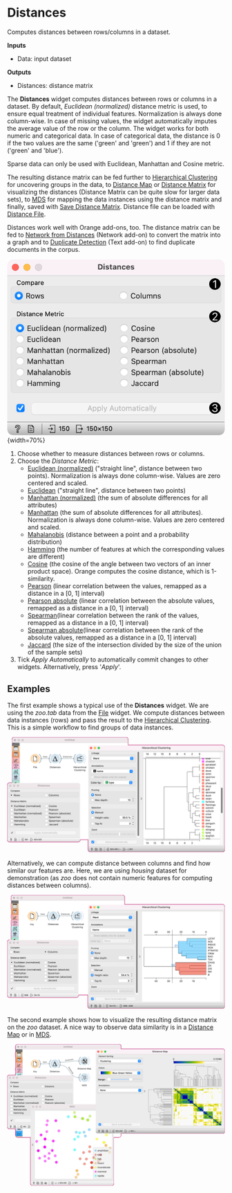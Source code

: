 Distances
=========

Computes distances between rows/columns in a dataset.

**Inputs**

- Data: input dataset

**Outputs**

- Distances: distance matrix

The **Distances** widget computes distances between rows or columns in a dataset. By default, *Euclidean (normalized)* distance metric is used, to ensure equal treatment of individual features. Normalization is always done column-wise. In case of missing values, the widget automatically imputes the average value of the row or the column. The widget works for both numeric and categorical data. In case of categorical data, the distance is 0 if the two values are the same ('green' and 'green') and 1 if they are not ('green' and 'blue').

Sparse data can only be used with Euclidean, Manhattan and Cosine metric.

The resulting distance matrix can be fed further to [Hierarchical Clustering](hierarchicalclustering.md) for uncovering groups in the data, to [Distance Map](distancemap.md) or [Distance Matrix](distancematrix.md) for visualizing the distances (Distance Matrix can be quite slow for larger data sets), to [MDS](mds.md) for mapping the data instances using the distance matrix and finally, saved with [Save Distance Matrix](savedistancematrix.md). Distance file can be loaded with [Distance File](distancefile.md).

Distances work well with Orange add-ons, too. The distance matrix can be fed to [Network from Distances](https://orangedatamining.com/widget-catalog/networks/networkfromdistances/) (Network add-on) to convert the matrix into a graph and to [Duplicate Detection](https://orangedatamining.com/widget-catalog/text-mining/duplicatedetection/) (Text add-on) to find duplicate documents in the corpus.

![](images/Distances-stamped.png){width=70%}

1. Choose whether to measure distances between rows or columns.
2. Choose the *Distance Metric*:
   - [Euclidean (normalized)](https://en.wikipedia.org/wiki/Euclidean_distance) ("straight line", distance between two points). Normalization is always done column-wise. Values are zero centered and scaled.
   - [Euclidean](https://en.wikipedia.org/wiki/Euclidean_distance) ("straight line", distance between two points)
   - [Manhattan (normalized)](https://en.wiktionary.org/wiki/Manhattan_distance) (the sum of absolute differences for all attributes)
   - [Manhattan](https://en.wiktionary.org/wiki/Manhattan_distance) (the sum of absolute differences for all attributes). Normalization is always done column-wise. Values are zero centered and scaled.
   - [Mahalanobis](https://en.wikipedia.org/wiki/Mahalanobis_distance) (distance between a point and a probability distribution)
   - [Hamming](https://en.wikipedia.org/wiki/Hamming_distance) (the number of features at which the corresponding values are different)
   - [Cosine](https://en.wikipedia.org/wiki/Cosine_similarity) (the cosine of the angle between two vectors of an inner product space). Orange computes the cosine distance, which is 1-similarity.
   - [Pearson](https://en.wikipedia.org/wiki/Pearson_product-moment_correlation_coefficient) (linear correlation between the values, remapped as a distance in a [0, 1] interval)
   - [Pearson absolute](https://en.wikipedia.org/wiki/Pearson_product-moment_correlation_coefficient) (linear correlation between the absolute values, remapped as a distance in a [0, 1] interval)
   - [Spearman](https://en.wikipedia.org/wiki/Spearman's_rank_correlation_coefficient)(linear correlation between the rank of the values, remapped as a distance in a [0, 1] interval)
   - [Spearman absolute](https://en.wikipedia.org/wiki/Spearman's_rank_correlation_coefficient)(linear correlation between the rank of the absolute values, remapped as a distance in a [0, 1] interval)
   - [Jaccard](https://en.wikipedia.org/wiki/Jaccard_index) (the size of the intersection divided by the size of the union of the sample sets)
3. Tick *Apply Automatically* to automatically commit changes to other widgets. Alternatively, press '*Apply*'.

Examples
--------

The first example shows a typical use of the **Distances** widget. We are using the *zoo.tab* data from the [File](../data/file.md) widget. We compute distances between data instances (rows) and pass the result to the [Hierarchical Clustering](hierarchicalclustering.md). This is a simple workflow to find groups of data instances.

![](images/Distances-Example1.1.png)

Alternatively, we can compute distance between columns and find how similar our features are. Here, we are using *housing* dataset for demonstration (as *zoo* does not contain numeric features for computing distances between columns).

![](images/Distances-Example1.2.png)

The second example shows how to visualize the resulting distance matrix on the *zoo* dataset. A nice way to observe data similarity is in a [Distance Map](distancemap.md) or in [MDS](mds.md).

![](images/Distances-Example2.png)
